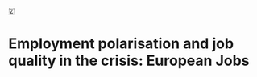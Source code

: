 [🇿](zotero://select/library/items/HAEWZI4V)


# Employment polarisation and job quality in the crisis: European Jobs

